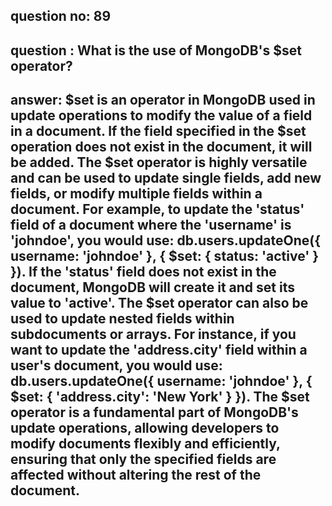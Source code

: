 
      
## question no: 89

## question : What is the use of MongoDB's $set operator?

## answer: $set is an operator in MongoDB used in update operations to modify the value of a field in a document. If the field specified in the $set operation does not exist in the document, it will be added. The $set operator is highly versatile and can be used to update single fields, add new fields, or modify multiple fields within a document. For example, to update the 'status' field of a document where the 'username' is 'johndoe', you would use: db.users.updateOne({ username: 'johndoe' }, { $set: { status: 'active' } }). If the 'status' field does not exist in the document, MongoDB will create it and set its value to 'active'. The $set operator can also be used to update nested fields within subdocuments or arrays. For instance, if you want to update the 'address.city' field within a user's document, you would use: db.users.updateOne({ username: 'johndoe' }, { $set: { 'address.city': 'New York' } }). The $set operator is a fundamental part of MongoDB's update operations, allowing developers to modify documents flexibly and efficiently, ensuring that only the specified fields are affected without altering the rest of the document.
      